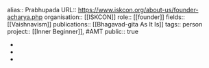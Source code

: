 alias:: Prabhupada
URL:: https://www.iskcon.org/about-us/founder-acharya.php
organisation:: [[ISKCON]] 
role:: [[founder]] 
fields:: [[Vaishnavism]] 
publications:: [[Bhagavad-gita As It Is]] 
tags:: person
project:: [[Inner Beginner]], #AMT 
public:: true

-
-
-